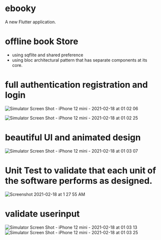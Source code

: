 # ebooky
A new Flutter application.

# offline book Store
- using sqflite and shared preference
- using bloc architectural pattern that has separate components at its core.

# full authentication registration and login 

![Simulator Screen Shot - iPhone 12 mini - 2021-02-18 at 01 02 06](https://user-images.githubusercontent.com/44276926/108336589-e09c1000-71dc-11eb-8229-16bc95ffc6a9.png)

![Simulator Screen Shot - iPhone 12 mini - 2021-02-18 at 01 02 25](https://user-images.githubusercontent.com/44276926/108336687-fa3d5780-71dc-11eb-9e33-f34a468f6a05.png)

# beautiful UI and animated design
![Simulator Screen Shot - iPhone 12 mini - 2021-02-18 at 01 03 07](https://user-images.githubusercontent.com/44276926/108337061-628c3900-71dd-11eb-8149-af50bd92dddb.png)

# Unit Test to validate that each unit of the software performs as designed.
![Screenshot 2021-02-18 at 1 27 55 AM](https://user-images.githubusercontent.com/44276926/108337248-95cec800-71dd-11eb-8033-fafb37103b4a.png)

# validate userinput 
![Simulator Screen Shot - iPhone 12 mini - 2021-02-18 at 01 03 13](https://user-images.githubusercontent.com/44276926/108337430-c6aefd00-71dd-11eb-8e11-e3de91c732ec.png)
![Simulator Screen Shot - iPhone 12 mini - 2021-02-18 at 01 03 25](https://user-images.githubusercontent.com/44276926/108337445-c9a9ed80-71dd-11eb-9615-d7ca1f7316d7.png)



